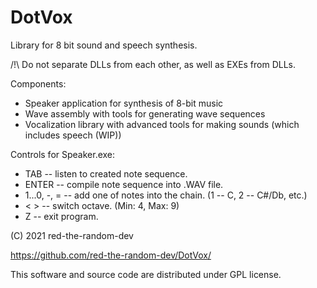 # DotVox
Library for 8 bit sound and speech synthesis.

/!\ Do not separate DLLs from each other, as well as EXEs from DLLs.

Components:
* Speaker application for synthesis of 8-bit music
* Wave assembly with tools for generating wave sequences
* Vocalization library with advanced tools for making sounds (which includes speech (WIP))

Controls for Speaker.exe:
* TAB         -- listen to created note sequence.
* ENTER       -- compile note sequence into .WAV file.
* 1...0, -, = -- add one of notes into the chain. (1 -- C, 2 -- C#/Db, etc.)
* < >         -- switch octave. (Min: 4, Max: 9)
* Z           -- exit program.

(C) 2021 red-the-random-dev

https://github.com/red-the-random-dev/DotVox/

This software and source code are distributed under GPL license.
